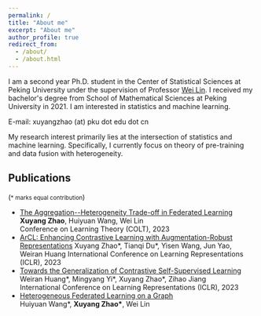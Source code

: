 ```yaml
---
permalink: /
title: "About me"
excerpt: "About me"
author_profile: true
redirect_from: 
  - /about/
  - /about.html
---
```


I am a second year Ph.D. student in the Center of Statistical Sciences at Peking University under the supervision of Professor [Wei Lin](https://www.math.pku.edu.cn/teachers/linw/). I received my bachelor's degree from School of Mathematical Sciences at Peking University in 2021.
I am interested in statistics and machine learning.

E-mail: xuyangzhao (at) pku dot edu dot cn



My research interest primarily lies at the intersection of statistics and machine learning. Specifically, I currently focus on theory of pre-training and data fusion with heterogeneity.

Publications
------
(<span style="font-size: smaller;">* marks equal contribution</span>)
* [The Aggregation--Heterogeneity Trade-off in Federated Learning]()  
  __Xuyang Zhao__, Huiyuan Wang, Wei Lin  
  Conference on Learning Theory (COLT), 2023
* [ArCL: Enhancing Contrastive Learning with Augmentation-Robust Representations](https://arxiv.org/pdf/2303.01092.pdf)
  Xuyang Zhao*, Tianqi Du*, Yisen Wang, Jun Yao, Weiran Huang
  International Conference on Learning Representations (ICLR), 2023  
* [Towards the Generalization of Contrastive Self-Supervised Learning](https://arxiv.org/pdf/2111.00743.pdf)
  Weiran Huang*, Mingyang Yi*, Xuyang Zhao*, Zihao Jiang  
  International Conference on Learning Representations (ICLR), 2023  
* [Heterogeneous Federated Learning on a Graph](https://arxiv.org/pdf/2209.08737.pdf)  
  Huiyuan Wang*, __Xuyang Zhao*__, Wei Lin  
